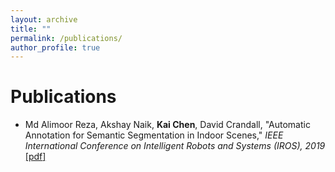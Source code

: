 ```yaml
---
layout: archive
title: ""
permalink: /publications/
author_profile: true
---
```


# Publications

- Md Alimoor Reza, Akshay Naik, **Kai Chen**, David Crandall, "Automatic Annotation for Semantic Segmentation in Indoor Scenes," *IEEE International Conference on Intelligent Robots and Systems (IROS), 2019* [[<u>pdf</u>]](<http://homes.sice.indiana.edu/mdreza/files/auto_annot_iros19.pdf>)

